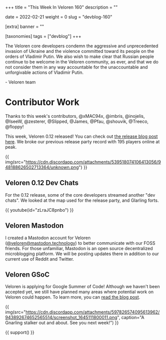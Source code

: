+++
title = "This Week In Veloren 160"
description = ""

date = 2022-02-21
weight = 0
slug = "devblog-160"

[extra]
banner = ""

[taxonomies]
tags = ["devblog"]
+++

The Veloren core developers condemn the aggressive and unprecedented invasion of
Ukraine and the violence committed toward its people on the orders of Vladimir
Putin. We also wish to make clear that Russian people continue to be welcome in
the Veloren community, as ever, and that we do not consider them in any way
accountable for the unaccountable and unforgivable actions of Vladimir Putin.

\- Veloren team

# Contributor Work

Thanks to this week's contributors, @xMAC94x, @imbris, @inojelis, @IseeW, @zesterer, @Slipped, @James, @Pfau, @shouvik, @Treeco, @floppy!

This week, Veloren 0.12 released! You can check out [the release blog post
here](https://veloren.net/release-0-12/). We broke our previous release party
record with 195 players online at peak.

{{
    img(src="https://cdn.discordapp.com/attachments/539518074106413056/948188626502713364/unknown.png")
}}

## Veloren 0.12 Dev Chats

For the 0.12 release, some of the core developers streamed another "dev chats".
We looked at the map used for the release party, and Glarling forts.

{{
    youtube(id="zLraJC8pnbo")
}}

## Veloren Mastodon

I created a Mastodon account for Veloren ([@veloren@mastodon.technology](https://mastodon.technology/@veloren)) to better communicate with our FOSS friends. For those unfamiliar, Mastodon is an open source decentralized microblogging platform. We will be posting updates there in addition to our current use of Reddit and Twitter.

## Veloren GSoC

Veloren is applying for Google Summer of Code! Although we haven't been accepted
yet, we still have planned many areas where potential work on Veloren could happen. To learn more, you can [read the
blog post](https://veloren.net/gsoc-contribution-guide/).

{{
    img(src="https://cdn.discordapp.com/attachments/597826574095613962/943892674652565514/screenshot_1645111800011.png",
    caption="A Gnarling stalker out and about. See you next week!")
}}

{{ support() }}
